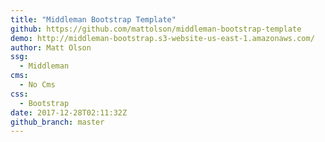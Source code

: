 ```yaml
---
title: "Middleman Bootstrap Template"
github: https://github.com/mattolson/middleman-bootstrap-template
demo: http://middleman-bootstrap.s3-website-us-east-1.amazonaws.com/
author: Matt Olson
ssg:
  - Middleman
cms:
  - No Cms
css:
  - Bootstrap
date: 2017-12-28T02:11:32Z
github_branch: master
---
```

